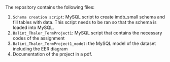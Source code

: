 The repository contains the following files:
1. `Schema creation script`: MySQL script to create imdb_small schema and fill tables with data. This script needs to be ran so that the schema is loaded into MySQL.
2. `Balint_Thaler_TermProject1`: MySQL script that contains the necessary codes of the assignment
3. `Balint_Thaler_TermProject1_model`: the MySQL model of the dataset including the EER diagram
4. Documentation of the project in a pdf.

